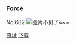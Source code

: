 ### Force
No.682
![图片不见了~~~](https://imgs.xkcd.com/comics/force.png)

[原址](https://xkcd.com//682) [下载](https://imgs.xkcd.com/comics/force.png)

